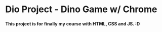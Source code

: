 # Dio Project - Dino Game w/ Chrome
#### This project is for finally my course with HTML, CSS and JS. :D
